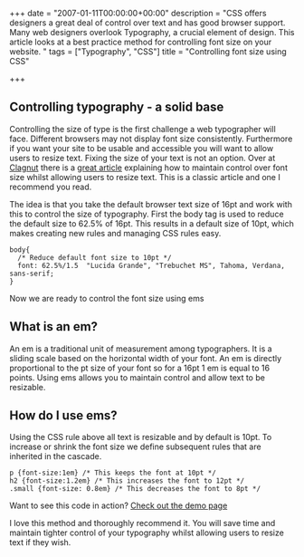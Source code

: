 +++
date = "2007-01-11T00:00:00+00:00"
description = "CSS offers designers a great deal of control over text and has good browser support. Many web designers overlook Typography, a crucial element of design. This article looks at a best practice method for controlling font size on your website. "
tags = ["Typography", "CSS"]
title = "Controlling font size using CSS"

+++

## Controlling typography - a solid base

Controlling the size of type is the first challenge a web typographer will face. Different browsers may not display font size consistently. Furthermore if you want your site to be usable and accessible you will want to allow users to resize text. Fixing the size of your text is not an option. Over at [Clagnut][1] there is a [great article][2] explaining how to maintain control over font size whilst allowing users to resize text. This is a classic article and one I recommend you read.

The idea is that you take the default browser text size of 16pt and work with this to control the size of typography. First the body tag is used to reduce the default size to 62.5% of 16pt. This results in a default size of 10pt, which makes creating new rules and managing CSS rules easy. 

    body{ 
      /* Reduce default font size to 10pt */
      font: 62.5%/1.5  "Lucida Grande", "Trebuchet MS", Tahoma, Verdana, sans-serif;
    }

Now we are ready to control the font size using ems

## What is an em?

An em is a traditional unit of measurement among typographers. It is a sliding scale based on the horizontal width of your font. An em is directly proportional to the pt size of your font so for a 16pt 1 em is equal to 16 points. Using ems allows you to maintain control and allow text to be resizable. 

## How do I use ems?

Using the CSS rule above all text is resizable and by default is 10pt. To increase or shrink the font size we define subsequent rules that are inherited in the cascade.  

    p {font-size:1em} /* This keeps the font at 10pt */
    h2 {font-size:1.2em} /* This increases the font to 12pt */
    .small {font-size: 0.8em} /* This decreases the font to 8pt */

Want to see this code in action? [Check out the demo page][3]

I love this method and thoroughly recommend it. You will save time and maintain tighter control of your typography whilst allowing users to resize text if they wish.

 [1]: http://www.clagnut.com
 [2]: http://www.clagnut.com/blog/348/
 [3]: /examples/font-size-css/
